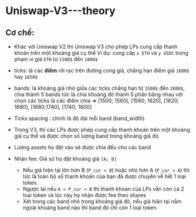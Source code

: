 # Uniswap-V3---theory

## Cơ chế:
- Khác với Uniswap V2 thì Uniswap V3 cho phép LPs cung cấp thanh khoản trên một khoảng giá cụ thể
  Ví dụ: cung cấp `x ETH` và `y USDC` trong phạm vi giá `ETH` từ `1500$` đến `1800$`
- ticks: là các **điểm** rời rạc trên đường cong giá, chẳng hạn điểm giá `1600$` hay `1650$`
- bands: là khoảng giá nhỏ giữa các ticks chẳng hạn từ `1500$` đến `1800$`, chia thành 5 bands tức là chia khoảng đó thành 5 phần bằng nhau với chọn các ticks là các điểm chia
  => [1500; 1560], [1560; 1620], [1620; 1680], [1680;1740], [1740; 1800]
- Ticks spacing : chinh là độ dài mỗi band (band_width)


- Trong V3, thì các LPs được phép cung cấp thanh khoản trên một khoảng giá cụ thể và được chọn số lượng band trong khoảng giá đó
- Lượng assets họ đặt vào sẽ được chia đều cho các band
- Nhận fee: Giả sử họ đặt khoảng giá `[A; B]`
  - Nếu giá hiện tại lớn hơn B (`P_cur > B`) hoặc nhỏ hơn A (`P_cur < A`) thì tức là toàn bộ số thanh khoản của bạn đã được chuyển về hết 1 loại token.
  - Ngược lai nếu `A < P_cur < B` thì thanh khoan của LPs vẫn còn cả 2 loại token và lúc này họ nhận được fee theo shares
  - Xét trong các band nhỏ trong khoảng giá đó, nếu giá hiện tại nằm ngoài khoảng band nào thì band đó chỉ còn 1 loại token.
 

